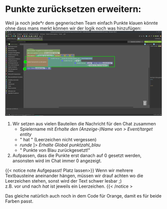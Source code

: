 # Punkte zurücksetzen erweitern:
Weil ja noch jede\*r dem gegnerischen Team einfach Punkte klauen könnte ohne dass mans merkt können wir der logik noch was hinzufügen:
![erweiterung](code-erweitern.png)
1. Wir setzen aus vielen Bauteilen die Nachricht für den Chat zusammen
    - Spielername mit *Erhalte den (Anzeige-)Name von > Event/target entity*
    - " hat " (Leerzeichen nicht vergessen)
    - *runde* ]> *Erhalte Global punktzahl_blau*
    - " Punkte von Blau zurückgesetzt!"
2. Aufpassen, dass die Punkte erst danach auf 0 gesetzt werden, ansonsten wird im Chat immer 0 angezeigt.

{{< notice note Aufgepasst! Platz lassen>}}
Wenn wir mehrere Textbausteine aneinander hängen, müssen wir drauf achten wo die Leerzeichen stehen, sonst wird der Text schwer lesbar ;)  
z.B. vor und nach *hat* ist jeweils ein Leerzeichen.
{{< /notice >

Das gleiche natürlich auch noch in dem Code für Orange, damit es für beide Farben passt.
